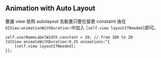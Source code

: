 Animation with Auto Layout
---------------------------

要讓 view 依照 autolayout 去動畫只要在變更 constaint 後在 `UIView:animationWithDuration:`中加入 `[self.view layoutIfNeeded]`即可。

```
self.userNameLabelWidth.constant = 20; // from 100 to 20
[UIView animateWithDuration:0.25 animations:^{
	[self.view layoutIfNeeded];
}];
```